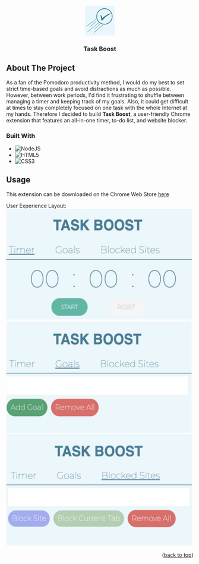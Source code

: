 <a name="readme-top"></a>

<!-- PROJECT LOGO -->
<br />
<div align="center">
    <img src="artifacts/Task Boost.png" alt="Logo" width="80" height="80">
  </a>

<h3 align="center">Task Boost</h3>
</div>

<!-- ABOUT THE PROJECT -->
## About The Project
As a fan of the Pomodoro productivity method, I would do my best to set strict time-based goals and avoid distractions as much as possible. However, between work periods, I'd find it frustrating to shuffle between managing a timer and keeping track of my goals. Also, it could get difficult at times to stay completely focused on one task with the whole Internet at my hands. Therefore I decided to build **Task Boost**, a user-friendly Chrome extension that features an all-in-one timer, to-do list, and website blocker.

### Built With

* ![NodeJS][Node.js]
* ![HTML5][HTML-URL]
* ![CSS3][CSS-URL]

<!-- USAGE EXAMPLES -->
## Usage
This extension can be downloaded on the Chrome Web Store <a href='https://chrome.google.com/webstore/detail/task-boost-an-easy-to-use/gldbghjkejlfhbhgeofigdafgedjdicd'>here</a>

User Experience Layout:
<br>
<img src="artifacts/ux1.png" alt="Logo" width="500" height="300">
<img src="artifacts/ux2.png" alt="Logo" width="500" height="300">
<img src="artifacts/ux3.png" alt="Logo" width="500" height="300">

<!-- MARKDOWN LINKS & IMAGES -->
<!-- https://www.markdownguide.org/basic-syntax/#reference-style-links -->
[Node.js]: https://img.shields.io/badge/node.js-6DA55F?style=for-the-badge&logo=node.js&logoColor=white
[HTML-URL]: https://img.shields.io/badge/html5-%23E34F26.svg?style=for-the-badge&logo=html5&logoColor=white
[CSS-URL]: https://img.shields.io/badge/css3-%231572B6.svg?style=for-the-badge&logo=css3&logoColor=white

<p align="right">(<a href="#readme-top">back to top</a>)</p>